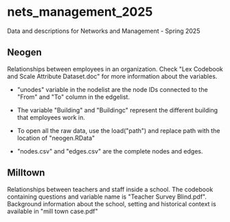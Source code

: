 # nets_management_2025
 Data and descriptions for Networks and Management - Spring 2025

## Neogen

Relationships between employees in an organization. Check "Lex Codebook and Scale Attribute Dataset.doc" for more information about the variables.

- "unodes" variable in the nodelist are the node IDs connected to the "From" and "To" column in the edgelist.

- The variable "Building" and "Buildingc" represent the different building that employees work in.

- To open all the raw data, use the load("path") and replace path with the location of "neogen.RData"

- "nodes.csv" and "edges.csv" are the complete nodes and edges.

## Milltown

Relationships between teachers and staff inside a school. The codebook containing questions and variable name is "Teacher Survey Blind.pdf". Background information about the school, setting and historical context is available in "mill town case.pdf"
